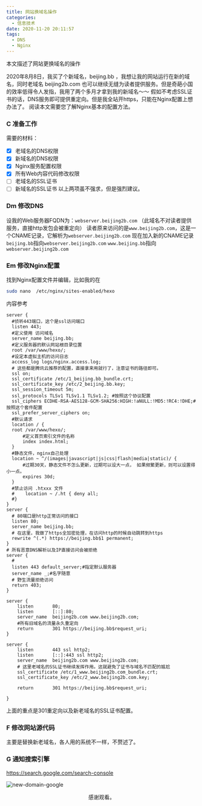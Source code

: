 ```yaml
---
title: 网站换域名操作
categories:
  - 信息技术
date: 2020-11-20 20:11:57
tags:
  - DNS
  - Nginx
---
```


本文描述了网站更换域名的操作

<!-- more -->

2020年8月8日，我买了个新域名，beijing.bb ，我想让我的网站运行在新的域名，同时老域名 beijing2b.com 也可以继续无缝为读者提供服务。但是奇葩小国的效率低得令人发指，我用了两个多月才拿到我的新域名～～
假如不考虑SSL证书的话，DNS服务即可提供重定向。但是我全站开https，只能在Nginx配置上想办法了。
阅读本文需要您了解Nginx基本的配置方法。

### C 准备工作
需要的材料：
- [x] 老域名的DNS权限
- [x] 新域名的DNS权限
- [x] Nginx服务配置权限
- [x] 所有Web内容代码修改权限  
- [ ] 老域名的SSL证书
- [ ] 新域名的SSL证书 
  以上两项虽不强求，但是强烈建议。

### Dm 修改DNS
设我的Web服务器FQDN为：`webserver.beijing2b.com` （此域名不对读者提供服务，直接http发包会被重定向）
读者原来访问的是`www.beijing2b.com`，这是一个CNAME记录，它解析为`webserver.beijing2b.com`
现在加入新的CNAME记录 
`beijing.bb`指向`webserver.beijing2b.com`
`www.beijing.bb`指向`webserver.beijing2b.com`

### Em 修改Nginx配置
找到Nginx配置文件并编辑，比如我的在
```bash
sudo nano  /etc/nginx/sites-enabled/hexo
```
内容参考
```
server {
  #侦听443端口，这个是ssl访问端口
  listen 443;
  #定义使用 访问域名
  server_name beijing.bb;
  #定义服务器的默认网站根目录位置
  root /var/www/hexo/;
  #设定本虚拟主机的访问日志
  access_log logs/nginx.access.log;
  # 这些都是腾讯云推荐的配置，直接拿来用就行了，注意证书的路径即可。
  ssl on;
  ssl_certificate /etc/1_beijing.bb_bundle.crt;
  ssl_certificate_key /etc/2_beijing.bb.key;
  ssl_session_timeout 5m;
  ssl_protocols TLSv1 TLSv1.1 TLSv1.2; #按照这个协议配置
  ssl_ciphers ECDHE-RSA-AES128-GCM-SHA256:HIGH:!aNULL:!MD5:!RC4:!DHE;#按照这个套件配置
  ssl_prefer_server_ciphers on;
  #默认请求
  location / {
  root /var/www/hexo/;
      #定义首页索引文件的名称
      index index.html;
  }
  #静态文件，nginx自己处理
  location ~ ^/(images|javascript|js|css|flash|media|static)/ {
      #过期30天，静态文件不怎么更新，过期可以设大一点， 如果频繁更新，则可以设置得小一点。
      expires 30d;
  }
  #禁止访问 .htxxx 文件
  #    location ~ /.ht { deny all;
  #}
}
server {
  # 80端口是http正常访问的接口
  listen 80;
  server_name beijing.bb;
  # 在这里，我做了https全加密处理，在访问http的时候自动跳转到https
  rewrite ^(.*) https://beijing.bb$1 permanent;
}
# 所有恶意DNS解析以及IP直接访问会被拒绝
server {
  #
  listen 443 default_server;#指定默认服务器
  server_name _;#名字随意
  # 野生流量拒绝访问
  return 403;
}

server {
    listen       80;
    listen       [::]:80;
    server_name  beijing2b.com www.beijing2b.com;
    #所有旧域名的流量永久重定向
    return       301 https://beijing.bb$request_uri; 
}

server {
    listen       443 ssl http2;
    listen       [::]:443 ssl http2;
    server_name  beijing2b.com www.beijing2b.com;
    # 这里老域名的SSL证书继续发挥作用。这就避免了证书与域名不匹配的尴尬
    ssl_certificate /etc/1_www.beijing2b.com_bundle.crt;
    ssl_certificate_key /etc/2_www.beijing2b.com.key;

    return       301 https://beijing.bb$request_uri;

}
```
上面的重点是301重定向以及新老域名的SSL证书配置。

### F 修改网站源代码
主要是替换新老域名，各人用的系统不一样，不赘述了。

### G 通知搜索引擎

https://search.google.com/search-console

![new-domain-google](https://cdn.beijing2b.com/new-domain-20201120204523.png)

<center>感谢观看。</center>